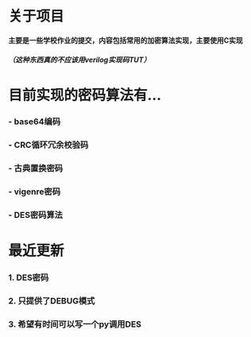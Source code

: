 # 关于项目
#### 主要是一些学校作业的提交，内容包括常用的加密算法实现，主要使用C实现
##### （这种东西真的不应该用verilog实现码TUT）
# 目前实现的密码算法有...
### - base64编码
### - CRC循环冗余校验码
### - 古典置换密码
### - vigenre密码
### - DES密码算法
# 最近更新
### 1. DES密码
### 2. 只提供了DEBUG模式
### 3. 希望有时间可以写一个py调用DES